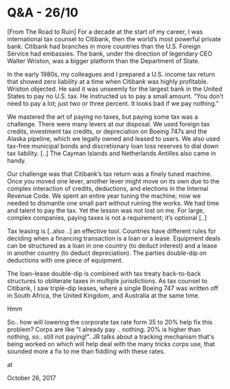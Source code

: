 # Q&A - 26/10
[From The Road to Ruin] For a decade at the start of my career, I was international tax counsel to Citibank, then the world’s most powerful private bank. Citibank had branches in more countries than the U.S. Foreign Service had embassies. The bank, under the direction of legendary CEO Walter Wriston, was a bigger platform than the Department of State.

In the early 1980s, my colleagues and I prepared a U.S. income tax return that showed zero liability at a time when Citibank was highly profitable. Wriston objected. He said it was unseemly for the largest bank in the United States to pay no U.S. tax. He instructed us to pay a small amount. “You don’t need to pay a lot; just two or three percent. It looks bad if we pay nothing.”

We mastered the art of paying no taxes, but paying some tax was a challenge. There were many levers at our disposal. We used foreign tax credits, investment tax credits, or depreciation on Boeing 747s and the Alaska pipeline, which we legally owned and leased to users. We also used tax-free municipal bonds and discretionary loan loss reserves to dial down tax liability. [..] The Cayman Islands and Netherlands Antilles also came in handy.

Our challenge was that Citibank’s tax return was a finely tuned machine. Once you moved one lever, another lever might move on its own due to the complex interaction of credits, deductions, and elections in the Internal Revenue Code. We spent an entire year tuning the machine; now we needed to dismantle one small part without ruining the works. We had time and talent to pay the tax. Yet the lesson was not lost on me. For large, complex companies, paying taxes is not a requirement; it’s optional [..]


Tax leasing is [..also ..] an effective tool. Countries have different rules for deciding when a financing transaction is a loan or a lease. Equipment deals can be structured as a loan in one country (to deduct interest) and a lease in another country (to deduct depreciation). The parties double-dip on deductions with one piece of equipment.

The loan-lease double-dip is combined with tax treaty back-to-back structures to obliterate taxes in multiple jurisdictions. As tax counsel to Citibank, I saw triple-dip leases, where a single Boeing 747 was written off in South Africa, the United Kingdom, and Australia at the same time.


Hmm



So.. how will lowering the corporate tax rate form 35 to 20% help fix this problem? Corps are like "I already pay .. nothing. 20% is higher than nothing, so.. still not paying!". JR talks about a tracking mechanism that's being worked on which will help deal with the many tricks corps use, that sounded more a fix to me than fiddling with these rates. 










at

October 26, 2017















